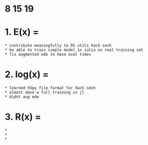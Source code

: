 # 8 15 19

# 1. E(x) = 
	* contribute meaningfully to DS utils hack sesh
	* be able to train simple model in julia on real training set
	* fix augmented ode to have eval times

# 2. log(x) = 
	* learned h5py file format for hack sesh
	* almost done w full training in jl
	* didnt aug ode

# 3. R(x) = 
	*
	*	
	*
